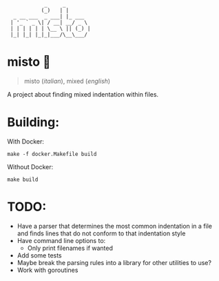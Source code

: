 ```
            _     _
           (_)   | |
  _ __ ___  _ ___| |_ ___
 | '_ ` _ \| / __| __/ _ \
 | | | | | | \__ \ || (_) |
 |_| |_| |_|_|___/\__\___/
```

# misto :eyes:
> misto (*italian*), mixed (*english*)

A project about finding mixed indentation within files.

# Building:

With Docker:
```
make -f docker.Makefile build
```

Without Docker:
```
make build
```

# TODO:

* Have a parser that determines the most common indentation in a file and
finds lines that do not conform to that indentation style
* Have command line options to:
  * Only print filenames if wanted
* Add some tests
* Maybe break the parsing rules into a library for other utilities to use?
* Work with goroutines
